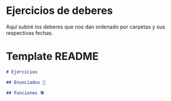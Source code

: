 # Ejercicios de deberes

Aquí subiré los deberes que nos dan ordenado por carpetas y sus respectivas fechas.

# Template README

```md
# Ejercicios

## Enunciados 📄

## Funciones 🛠
```